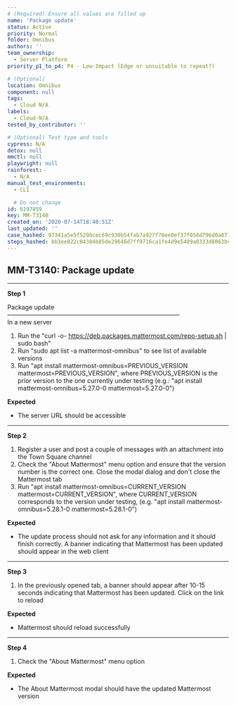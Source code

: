 ```yaml
---
# (Required) Ensure all values are filled up
name: 'Package update'
status: Active
priority: Normal
folder: Omnibus
authors: ''
team_ownership:
  - Server Platform
priority_p1_to_p4: P4 - Low-Impact (Edge or unsuitable to repeat?)

# (Optional)
location: Omnibus
component: null
tags:
  - Cloud N/A
labels:
  - Cloud-N/A
tested_by_contributor: ''

# (Optional) Test type and tools
cypress: N/A
detox: null
mmctl: null
playwright: null
rainforest:
  - N/A
manual_test_environments:
  - CLI

  # Do not change
id: 6197859
key: MM-T3140
created_on: '2020-07-14T18:40:51Z'
last_updated: ''
case_hashed: 97341a5e5f529bcec69c930b54fab7a927f78ee0ef37f058d796d0a8716ac981a2653bbf716658bd6451c7811aebd917
steps_hashed: bb3ee022c04384b85de29646d7ff9716ca1fe4d9e5409a8333d8063bceefdb73a4a34981c31afe2ff25b1d6d1a98a6f1
---
```


<!-- (Auto-generated) Based on frontmatter's "key" and "name" -->

## MM-T3140: Package update

---

**Step 1**

Package update\
————————————————————————————\
In a new server

1. Run the "curl -o- <https://deb.packages.mattermost.com/repo-setup.sh> | sudo bash"
2. Run "sudo apt list -a mattermost-omnibus" to see list of available versions
3. Run "apt install mattermost-omnibus=PREVIOUS\_VERSION mattermost=PREVIOUS\_VERSION", where PREVIOUS\_VERSION is the prior version to the one currently under testing (e.g.: "apt install mattermost-omnibus=5.27.0-0 mattermost=5.27.0-0")

**Expected**

- The server URL should be accessible

---

**Step 2**

1. Register a user and post a couple of messages with an attachment into the Town Square channel
2. Check the "About Mattermost" menu option and ensure that the version number is the correct one. Close the modal dialog and don't close the Mattermost tab
3. Run "apt install mattermost-omnibus=CURRENT\_VERSION mattermost=CURRENT\_VERSION", where CURRENT\_VERSION corresponds to the version under testing, (e.g. "apt install mattermost-omnibus=5.28.1-0 mattermost=5.28.1-0")

**Expected**

- The update process should not ask for any information and it should finish correctly. A banner indicating that Mattermost has been updated should appear in the web client

---

**Step 3**

1. In the previously opened tab, a banner should appear after 10-15 seconds indicating that Mattermost has been updated. Click on the link to reload

**Expected**

- Mattermost should reload successfully

---

**Step 4**

1. Check the "About Mattermost" menu option

**Expected**

- The About Mattermost modal should have the updated Mattermost version
